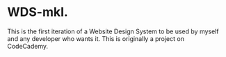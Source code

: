 # WDS-mkI.
This is the first iteration of a Website Design System to be used by myself and any developer who wants it. This is originally a project on CodeCademy.
